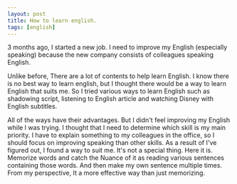 ```yaml
---
layout: post
title: How to learn english.
tags: [english]
---
```


3 months ago, I started a new job. I need to improve my English (especially speaking) because the new company consists of colleagues speaking English.

Unlike before, There are a lot of contents to help learn English.  I know there is no best way to learn english, but I thought there would be a way to learn English that suits me. So I tried various ways to learn English such as shadowing script, listening to English article and watching Disney with English subtitles.

All of the ways have their advantages. But I didn't feel improving my English while I was trying.  I thought that I need to determine which skill is my main priority. I have to explain something to my colleagues in the office, so I should focus on improving speaking than other skills. As a result of I've figured out, I found a way to suit me. It's not a special thing. Here it is. Memorize words and catch the Nuance of it as reading various sentences containing those words. And then make my own sentence multiple times. From my perspective, It a more effective way than just memorizing.
